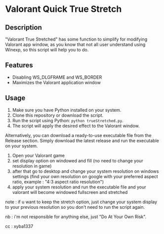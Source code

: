 # Valorant Quick True Stretch

## Description
"Valorant True Stretched" has some function to simplify for modifying Valorant app window, as you know that not all user understand using Winexp, so this script will help you to do.

## Features
- Disabling WS_DLGFRAME and WS_BORDER
- Maximizes the Valorant application window

## Usage
1. Make sure you have Python installed on your system.
2. Clone this repository or download the script.
4. Run the script using Python: `python trueStretched.py`.
5. The script will apply the desired effect to the Valorant window.

Alternatively, you can download a ready-to-use executable file from the Release section. Simply download the latest release and run the executable on your system.
1. Open your Valorant game
2. set display option on windowed and fill (no need to change your resolution in game)
3. after that go to desktop and change your system resolution on windows settings (find your own resolution on google with your preferred aspect ratio, example : "4:3 aspect ratio resolution")
4. apply your system resolution and run the executable file and your valorant will become windowed fullscreen and stretched

note : if u want to keep the stretch option, just change your system display to your previous resolution so you don't need to run the script again.


nb : i'm not responsible for anything else, just "Do At Your Own Risk".


cc : xyba1337
